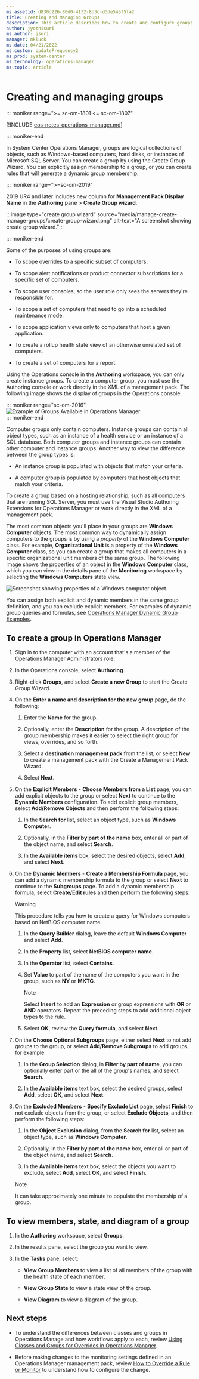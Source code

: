 ```yaml
---
ms.assetid: d830d226-80d0-4132-8b3c-d3de545f5fa2
title: Creating and Managing Groups
description: This article describes how to create and configure groups for scoping in Operations Manager.
author: jyothisuri
ms.author: jsuri
manager: mkluck
ms.date: 04/21/2022
ms.custom: UpdateFrequency2
ms.prod: system-center
ms.technology: operations-manager
ms.topic: article
---
```


# Creating and managing groups

::: moniker range=">= sc-om-1801 <= sc-om-1807"

[!INCLUDE [eos-notes-operations-manager.md](../includes/eos-notes-operations-manager.md)]

::: moniker-end

In System Center Operations Manager, groups are logical collections of objects, such as Windows-based computers, hard disks, or instances of Microsoft SQL Server. You can create a group by using the Create Group Wizard. You can explicitly assign membership to a group, or you can create rules that will generate a dynamic group membership.  

::: moniker range=">=sc-om-2019"

2019 UR4 and later includes new column for **Management Pack Display Name** in the **Authoring** pane > **Create Group wizard**.

:::image type="create group wizard" source="media/manage-create-manage-groups/create-group-wizard.png" alt-text="A screenshot showing create group wizard.":::

::: moniker-end

Some of the purposes of using groups are:  

-   To scope overrides to a specific subset of computers.

-   To scope alert notifications or product connector subscriptions for a specific set of computers.

-   To scope user consoles, so the user role only sees the servers they're responsible for.  

-   To scope a set of computers that need to go into a scheduled maintenance mode.  

-   To scope application views only to computers that host a given application.

-   To create a rollup health state view of an otherwise unrelated set of computers.

-   To create a set of computers for a report.  

Using the Operations console in the **Authoring** workspace, you can only create instance groups. To create a computer group, you must use the Authoring console or work directly in the XML of a management pack.  The following image shows the display of groups in the Operations console.

::: moniker range="sc-om-2016"
![Example of Groups Available in Operations Manager](./media/manage-create-manage-groups/om2016-groups-list.png)  
::: moniker-end

Computer groups only contain computers. Instance groups can contain all object types, such as an instance of a health service or an instance of a SQL database. Both computer groups and instance groups can contain other computer and instance groups. Another way to view the difference between the group types is:  

-   An instance group is populated with objects that match your criteria.  

-   A computer group is populated by computers that host objects that match your criteria.  

To create a group based on a hosting relationship, such as all computers that are running SQL Server, you must use the Visual Studio Authoring Extensions for Operations Manager or work directly in the XML of a management pack.

The most common objects you'll place in your groups are **Windows Computer** objects. The most common way to dynamically assign computers to the groups is by using a *property* of the **Windows Computer** class. For example, **Organizational Unit** is a property of the **Windows Computer** class, so you can create a group that makes all computers in a specific organizational unit members of the same group. The following image shows the properties of an object in the **Windows Computer** class, which you can view in the details pane of the **Monitoring** workspace by selecting the **Windows Computers** state view.  

![Screenshot showing properties of a Windows computer object.](./media/manage-create-manage-groups/om2016-windows-computer-properties.png)  

You can assign both explicit and dynamic members in the same group definition, and you can exclude explicit members. For examples of dynamic group queries and formulas, see [Operations Manager Dynamic Group Examples](https://go.microsoft.com/fwlink/p/?LinkId=242241).  

## To create a group in Operations Manager  

1.  Sign in to the computer with an account that's a member of the Operations Manager Administrators role.  

2.  In the Operations console, select **Authoring**.  

3.  Right-click **Groups**, and select **Create a new Group** to start the Create Group Wizard.  

4.  On the **Enter a name and description for the new group** page, do the following:  

    1.  Enter the **Name** for the group.  

    2.  Optionally, enter the **Description** for the group. A description of the group membership makes it easier to select the right group for views, overrides, and so forth.  

    3.  Select a **destination management pack** from the list, or select **New** to create a management pack with the Create a Management Pack Wizard.  

    4.  Select **Next**.  

5.  On the **Explicit Members** - **Choose Members from a List**  page, you can add explicit objects to the group or select **Next** to continue to the **Dynamic Members** configuration. To add explicit group members, select **Add/Remove Objects** and then perform the following steps:  

    1.  In the **Search for** list, select an object type, such as **Windows Computer**.  

    2.  Optionally, in the **Filter by part of the name** box, enter all or part of the object name, and select **Search**.  

    3.  In the **Available items** box, select the desired objects, select **Add**, and select **Next**.  

6.  On the **Dynamic Members** - **Create a Membership Formula** page, you can add a dynamic membership formula to the group or select **Next** to continue to the **Subgroups** page. To add a dynamic membership formula, select **Create/Edit rules** and then perform the following steps:  

    > [!WARNING]  
    > This procedure tells you how to create a query for Windows computers based on NetBIOS computer name.  

    1.  In the **Query Builder** dialog, leave the default **Windows Computer** and select **Add**.  

    2.  In the **Property** list, select **NetBIOS computer name**.  

    3.  In the **Operator** list, select **Contains**.  

    4.  Set **Value** to part of the name of the computers you want in the group, such as **NY** or **MKTG**.  

        > [!NOTE]  
        > Select **Insert** to add an **Expression** or group expressions with **OR** or **AND** operators. Repeat the preceding steps to add additional object types to the rule.  

    5.  Select **OK**, review the **Query formula**, and select **Next**.  

7.  On the **Choose Optional Subgroups** page, either select **Next** to not add groups to the group, or select **Add/Remove Subgroups** to add groups, for example.  

    1.  In the **Group Selection** dialog, in **Filter by part of name**, you can optionally enter part or the all of the group's names, and select **Search**.  

    2.  In the **Available items** text box, select the desired groups, select **Add**, select **OK**, and select **Next**.  

8.  On the **Excluded Members** - **Specify Exclude List** page, select **Finish** to not exclude objects from the group, or select **Exclude Objects**, and then perform the following steps:  

    1.  In the **Object Exclusion** dialog, from the **Search for** list, select an object type, such as **Windows Computer**.  

    2.  Optionally, in the **Filter by part of the name** box, enter all or part of the object name, and select **Search**.  

    3.  In the **Available items** text box, select the objects you want to exclude, select **Add**, select **OK**, and select **Finish**.  

    > [!NOTE]  
    > It can take approximately one minute to populate the membership of a group.  


## To view members, state, and diagram of a group

1. In the **Authoring** workspace, select **Groups**.

2. In the results pane, select the group you want to view.

3. In the **Tasks** pane, select:

   - **View Group Members** to view a list of all members of the group with the health state of each member.

   - **View Group State** to view a state view of the group.

   - **View Diagram** to view a diagram of the group.


## Next steps

- To understand the differences between classes and groups in Operations Manage and how workflows apply to each, review [Using Classes and Groups for Overrides in Operations Manager](~/scom/manage-mp-overview-override-targets.md).

- Before making changes to the monitoring settings defined in an Operations Manager management pack, review [How to Override a Rule or Monitor](~/scom/manage-mp-override-rule-monitor.md) to understand how to configure the change.
